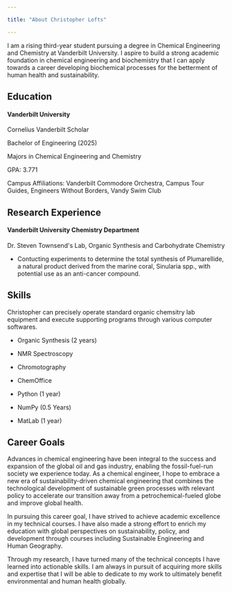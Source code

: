 ```yaml
---

title: "About Christopher Lofts"

---
```


I am a rising third-year student pursuing a degree in Chemical Engineering and Chemistry at Vanderbilt 
University. I aspire to build a strong academic foundation in chemical engineering and biochemistry that I can apply 
towards a career developing biochemical processes for the betterment of human health and sustainability.

## Education 

#### Vanderbilt University
Cornelius Vanderbilt Scholar

Bachelor of Engineering (2025)

Majors in Chemical Engineering and Chemistry

GPA: 3.771

Campus Affiliations: Vanderbilt Commodore Orchestra, Campus Tour Guides, Engineers Without Borders, Vandy Swim Club

## Research Experience

#### Vanderbilt University Chemistry Department
Dr. Steven Townsend's Lab, Organic Synthesis and Carbohydrate Chemistry
* Contucting experiments to determine the total synthesis of Plumarellide, a natural product derived from the marine coral, Sinularia spp., with potential use as an anti-cancer compound.

## Skills

Christopher can precisely operate standard organic chemsitry lab equipment and execute supporting programs through various computer softwares.

* Organic Synthesis (2 years)
* NMR Spectroscopy
* Chromotography
* ChemOffice

* Python (1 year)
* NumPy (0.5 Years)
* MatLab (1 year)

## Career Goals

Advances in chemical engineering have been integral to the success and expansion of the global oil and gas industry, enabling the fossil-fuel-run society we experience today. As a chemical engineer, I hope to embrace a new era of sustainability-driven chemical engineering that combines the technological development of sustainable green processes with relevant policy to accelerate our transition away from a petrochemical-fueled globe and improve global health. 

In pursuing this career goal, I have strived to achieve academic excellence in my technical courses. I have also made a strong effort to enrich my education with global perspectives on sustainability, policy, and development through courses including Sustainable Engineering and Human Geography.

Through my research, I have turned many of the technical concepts I have learned into actionable skills. I am always in pursuit of acquiring more skills and expertise that I will be able to dedicate to my work to ultimately benefit environmental and human health globally.



